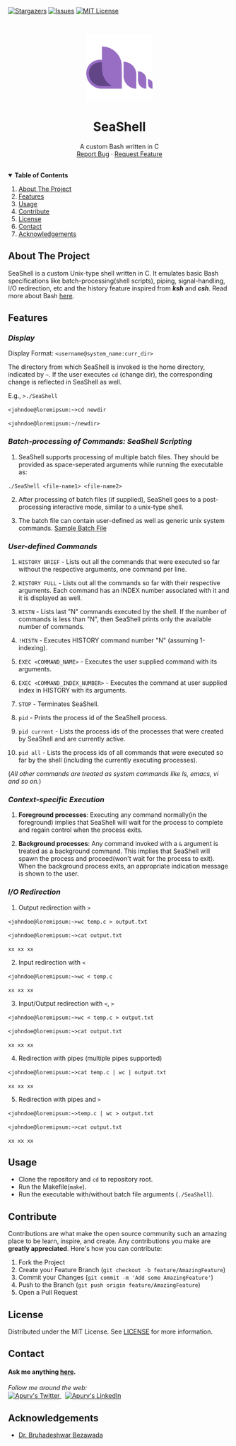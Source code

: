 [stars-shield]: https://img.shields.io/github/stars/ApurvPurohit/SeaShell.svg?style=for-the-badge
[stars-url]: https://github.com/ApurvPurohit/SeaShell/stargazers
[issues-shield]: https://img.shields.io/github/issues/ApurvPurohit/SeaShell.svg?style=for-the-badge
[issues-url]: https://github.com/ApurvPurohit/SeaShell/issues
[license-shield]: https://img.shields.io/github/license/ApurvPurohit/SeaShell.svg?style=for-the-badge
[license-url]: https://github.com/ApurvPurohit/SeaShell/blob/master/LICENSE

[![Stargazers][stars-shield]][stars-url]
[![Issues][issues-shield]][issues-url]
[![MIT License][license-shield]][license-url]



<br />
<p align="center">
  <a href="https://github.com/ApurvPurohit/SeaShell">
    <img src="images/logo.png" alt="SeaShell" width="150" height="150">
  </a>
  <h1 align="center">SeaShell</h1>

  <p align="center">
    A custom Bash written in C    
    <br />    
    <a href="https://github.com/ApurvPurohit/SeaShell/issues">Report Bug</a>
    ·
    <a href="https://github.com/ApurvPurohit/SeaShell/issues">Request Feature</a>
  </p>
</p>



<!-- TABLE OF CONTENTS -->
<br />
<details open="open">
  <summary><b>Table of Contents</b></summary>  
  <ol>
    <li><a href="#about-the-project">About The Project</a></li>
    <li><a href="#features">Features</a></li>
    <li><a href="#usage">Usage</a></li>
    <li><a href="#contribute">Contribute</a></li>
    <li><a href="#license">License</a></li>
    <li><a href="#contact">Contact</a></li>
    <li><a href="#acknowledgements">Acknowledgements</a></li>
  </ol>
</details>



<!-- ABOUT THE PROJECT -->
## About The Project

SeaShell is a custom Unix-type shell written in C. It emulates basic Bash specifications like batch-processing(shell scripts), piping, signal-handling, I/O redirection, etc and the history feature inspired from ***ksh*** and ***csh***. Read more about Bash [here](https://en.wikipedia.org/wiki/Bash_(Unix_shell)).

<!-- FEATURES -->
## Features


### ***Display***

Display Format: `<username@system_name:curr_dir>`

The directory from which SeaShell is invoked is the home directory, indicated by `~`. If the user executes `cd` (change dir), the corresponding change is reflected in SeaShell as well.

E.g., `>./SeaShell`

`<johndoe@loremipsum:~>cd newdir`

`<johndoe@loremipsum:~/newdir>`


### ***Batch-processing of Commands: SeaShell Scripting***

1. SeaShell supports processing of multiple batch files. They should be provided as space-seperated arguments while running the executable as: 

  `./SeaShell <file-name1> <file-name2>`

2. After processing of batch files (if supplied), SeaShell goes to a post-processing interactive mode, similar to a unix-type shell.

3. The batch file can contain user-defined as well as generic unix system commands. [Sample Batch File](https://github.com/ApurvPurohit/SeaShell/blob/master/sample_batch.txt)
 

### ***User-defined Commands***
  
1. `HISTORY BRIEF` - Lists out all the commands that were executed so far without the respective arguments, one command per line.

2. `HISTORY FULL` - Lists out all the commands so far with their respective arguments. Each command has an INDEX number associated with it and it is displayed as well.
  
3. `HISTN` - Lists last "N" commands executed by the shell. If the number of commands is less than "N", then SeaShell prints only the available number of commands. 

4. `!HISTN` - Executes HISTORY command number "N" (assuming 1-indexing).

5. `EXEC <COMMAND_NAME>` - Executes the user supplied command with its arguments.

6. `EXEC <COMMAND_INDEX_NUMBER>` - Executes the command at user supplied index in HISTORY with its arguments.

7. `STOP` - Terminates SeaShell.

8. `pid` - Prints the process id of the SeaShell process.

9. `pid current` - Lists the process ids of the processes that were created by SeaShell and are currently active.

10. `pid all` - Lists the process ids of all commands that were executed so far by the shell (including the currently executing processes).

(*All other commands are treated as system commands like ls, emacs, vi and so on.*)


### ***Context-specific Execution***

1. **Foreground processes**: Executing any command normally(in the foreground) implies that SeaShell will wait for the process to complete and regain control when the process exits.

2. **Background processes**: Any command invoked with a `&` argument is treated as a background command. This implies that SeaShell will spawn the process and proceed(won't wait for the process to exit). When the background process exits, an appropriate indication message is shown to the user.


### ***I/O Redirection***

1. Output redirection with `>`

`<johndoe@loremipsum:~>wc temp.c > output.txt`

`<johndoe@loremipsum:~>cat output.txt`

`xx xx xx`

2. Input redirection with `<`

`<johndoe@loremipsum:~>wc < temp.c`

`xx xx xx`

3. Input/Output redirection with `<`, `>`

`<johndoe@loremipsum:~>wc < temp.c > output.txt`

`<johndoe@loremipsum:~>cat output.txt`

`xx xx xx`

4. Redirection with pipes (multiple pipes supported)

`<johndoe@loremipsum:~>cat temp.c | wc | output.txt`

`xx xx xx`

5. Redirection with pipes and `>`

`<johndoe@loremipsum:~>temp.c | wc > output.txt`

`<johndoe@loremipsum:~>cat output.txt`

`xx xx xx`


<!-- HOW TO RUN -->
## Usage

* Clone the repository and `cd` to repository root.
* Run the Makefile(`make`).
* Run the executable with/without batch file arguments (`./SeaShell`).

<!-- CONTRIBUTING -->
## Contribute

Contributions are what make the open source community such an amazing place to be learn, inspire, and create. Any contributions you make are **greatly appreciated**.
Here's how you can contribute:

1. Fork the Project
2. Create your Feature Branch (`git checkout -b feature/AmazingFeature`)
3. Commit your Changes (`git commit -m 'Add some AmazingFeature'`)
4. Push to the Branch (`git push origin feature/AmazingFeature`)
5. Open a Pull Request



<!-- LICENSE -->
## License

Distributed under the MIT License. See [LICENSE](https://github.com/ApurvPurohit/SeaShell/blob/master/LICENSE) for more information.



<!-- CONTACT -->
## Contact

#### Ask me anything [here](https://github.com/ApurvPurohit/ApurvPurohit/issues).


<div>
  <i>Follow me around the web:</i><br />
 <a href="https://twitter.com/ApurvPurohit4">
  <img align="center" alt="Apurv's Twitter" width="44px" src="https://raw.githubusercontent.com/peterthehan/peterthehan/master/assets/twitter.svg" />
</a>&nbsp;
<a href="https://linkedin.com/in/apurvpurohit">
  <img align="center" alt="Apurv's LinkedIn" width="44px" src="https://raw.githubusercontent.com/peterthehan/peterthehan/master/assets/linkedin.svg" />
</a>
  
 </div>


<!-- ACKNOWLEDGEMENTS -->
## Acknowledgements
* [Dr. Bruhadeshwar Bezawada](https://scholar.google.co.in/citations?user=BvG80WkAAAAJ&hl=en)
